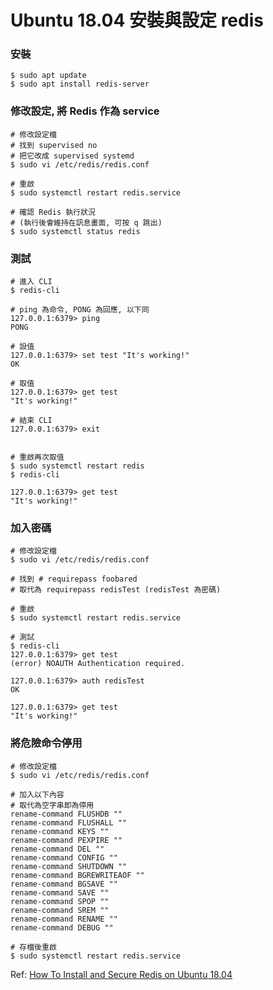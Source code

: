 
# Ubuntu 18.04 安裝與設定 redis

### 安裝
```
$ sudo apt update
$ sudo apt install redis-server
```

### 修改設定, 將 Redis 作為 service
```
# 修改設定檔
# 找到 supervised no
# 把它改成 supervised systemd
$ sudo vi /etc/redis/redis.conf

# 重啟
$ sudo systemctl restart redis.service

# 確認 Redis 執行狀況
# (執行後會維持在訊息畫面, 可按 q 跳出)
$ sudo systemctl status redis
```

### 測試
```
# 進入 CLI
$ redis-cli

# ping 為命令, PONG 為回應, 以下同
127.0.0.1:6379> ping
PONG

# 設值
127.0.0.1:6379> set test "It's working!"
OK

# 取值
127.0.0.1:6379> get test
"It's working!"

# 結束 CLI
127.0.0.1:6379> exit


# 重啟再次取值
$ sudo systemctl restart redis
$ redis-cli

127.0.0.1:6379> get test
"It's working!"
```

### 加入密碼
```
# 修改設定檔
$ sudo vi /etc/redis/redis.conf

# 找到 # requirepass foobared
# 取代為 requirepass redisTest (redisTest 為密碼)

# 重啟
$ sudo systemctl restart redis.service

# 測試
$ redis-cli
127.0.0.1:6379> get test
(error) NOAUTH Authentication required.

127.0.0.1:6379> auth redisTest
OK

127.0.0.1:6379> get test
"It's working!"
```


### 將危險命令停用
```
# 修改設定檔
$ sudo vi /etc/redis/redis.conf
```

```
# 加入以下內容
# 取代為空字串即為停用
rename-command FLUSHDB ""
rename-command FLUSHALL ""
rename-command KEYS ""
rename-command PEXPIRE ""
rename-command DEL ""
rename-command CONFIG ""
rename-command SHUTDOWN ""
rename-command BGREWRITEAOF ""
rename-command BGSAVE ""
rename-command SAVE ""
rename-command SPOP ""
rename-command SREM ""
rename-command RENAME ""
rename-command DEBUG ""
```

```
# 存檔後重啟
$ sudo systemctl restart redis.service
```

Ref:
[How To Install and Secure Redis on Ubuntu 18.04](https://www.digitalocean.com/community/tutorials/how-to-install-and-secure-redis-on-ubuntu-18-04)
